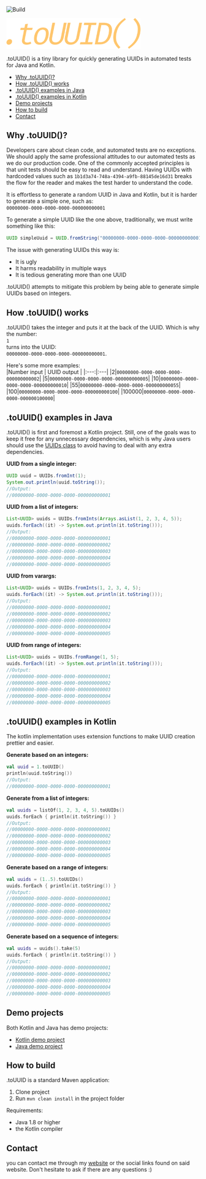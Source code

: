 ![Build](https://github.com/atomfinger/toUUID/workflows/Build/badge.svg)

<img src="/images/logo.png" width="350">

.toUUID() is a tiny library for quickly generating UUIDs in automated tests for Java and Kotlin.

- [Why .toUUID()?](#why-touuid)
- [How .toUUID() works](#how-touuid-works)
- [.toUUID() examples in Java](#touuid-examples-in-java)
- [.toUUID() examples in Kotlin](#touuid-examples-in-kotlin)
- [Demo projects](#demo-projects)
- [How to build](#how-to-build)
- [Contact](#contact)

## Why .toUUID()?

Developers care about clean code, and automated tests are no exceptions. We should apply the same professional attitudes to our automated tests as we do our production code.
One of the commonly accepted principles is that unit tests should be easy to read and understand. Having UUIDs with hardcoded values such as `1b1d3a74-748a-4394-a9fb-88145de16d31` breaks the flow for the reader and makes the test harder to understand the code.

It is effortless to generate a random UUID in Java and Kotlin, but it is harder to generate a simple one, such as:  
`00000000-0000-0000-0000-000000000001`

To generate a simple UUID like the one above, traditionally, we must write something like this:

```java
UUID simpleUuid = UUID.fromString("00000000-0000-0000-0000-000000000001");
```

The issue with generating UUIDs this way is:

- It is ugly
- It harms readability in multiple ways
- It is tedious generating more than one UUID

.toUUID() attempts to mitigate this problem by being able to generate simple UUIDs based on integers.

## How .toUUID() works

.toUUID() takes the integer and puts it at the back of the UUID. Which is why the number:  
`1`  
turns into the UUID:  
`00000000-0000-0000-0000-000000000001`.

Here's some more examples:  
|Number input | UUID output |
|:---:|:---|
|2|`00000000-0000-0000-0000-000000000002`|
|5|`00000000-0000-0000-0000-000000000005`|
|10|`00000000-0000-0000-0000-000000000010`|
|55|`00000000-0000-0000-0000-000000000055`|
|100|`00000000-0000-0000-0000-000000000100`|
|100000|`00000000-0000-0000-0000-000000100000`|

## .toUUID() examples in Java

.toUUID() is first and foremost a Kotlin project. Still, one of the goals was to keep it free for any unnecessary dependencies, which is why Java users should use the [UUIDs class](src/main/java/io/github/atomfinger/touuid/UUIDs.java) to avoid having to deal with any extra dependencies.

**UUID from a single integer:**

```java
UUID uuid = UUIDs.fromInt(1);
System.out.println(uuid.toString());
//Output:
//00000000-0000-0000-0000-000000000001
```

**UUID from a list of integers:**

```java
List<UUID> uuids = UUIDs.fromInts(Arrays.asList(1, 2, 3, 4, 5));
uuids.forEach((it) -> System.out.println(it.toString()));
//Output:
//00000000-0000-0000-0000-000000000001
//00000000-0000-0000-0000-000000000002
//00000000-0000-0000-0000-000000000003
//00000000-0000-0000-0000-000000000004
//00000000-0000-0000-0000-000000000005
```

**UUID from varargs:**

```java
List<UUID> uuids = UUIDs.fromInts(1, 2, 3, 4, 5);
uuids.forEach((it) -> System.out.println(it.toString()));
//Output:
//00000000-0000-0000-0000-000000000001
//00000000-0000-0000-0000-000000000002
//00000000-0000-0000-0000-000000000003
//00000000-0000-0000-0000-000000000004
//00000000-0000-0000-0000-000000000005
```

**UUID from range of integers:**

```Java
List<UUID> uuids = UUIDs.fromRange(1, 5);
uuids.forEach((it) -> System.out.println(it.toString()));
//Output:
//00000000-0000-0000-0000-000000000001
//00000000-0000-0000-0000-000000000002
//00000000-0000-0000-0000-000000000003
//00000000-0000-0000-0000-000000000004
//00000000-0000-0000-0000-000000000005
```

## .toUUID() examples in Kotlin

The kotlin implementation uses extension functions to make UUID creation prettier and easier.

**Generate based on an integers:**

```kotlin
val uuid = 1.toUUID()
println(uuid.toString())
//Output:
//00000000-0000-0000-0000-000000000001
```

**Generate from a list of integers:**

```kotlin
val uuids = listOf(1, 2, 3, 4, 5).toUUIDs()
uuids.forEach { println(it.toString()) }
//Output:
//00000000-0000-0000-0000-000000000001
//00000000-0000-0000-0000-000000000002
//00000000-0000-0000-0000-000000000003
//00000000-0000-0000-0000-000000000004
//00000000-0000-0000-0000-000000000005
```

**Generate based on a range of integers:**

```kotlin
val uuids = (1..5).toUUIDs()
uuids.forEach { println(it.toString()) }
//Output:
//00000000-0000-0000-0000-000000000001
//00000000-0000-0000-0000-000000000002
//00000000-0000-0000-0000-000000000003
//00000000-0000-0000-0000-000000000004
//00000000-0000-0000-0000-000000000005
```

**Generate based on a sequence of integers:**

```kotlin
val uuids = uuids().take(5)
uuids.forEach { println(it.toString()) }
//Output:
//00000000-0000-0000-0000-000000000001
//00000000-0000-0000-0000-000000000002
//00000000-0000-0000-0000-000000000003
//00000000-0000-0000-0000-000000000004
//00000000-0000-0000-0000-000000000005
```

## Demo projects
Both Kotlin and Java has demo projects:
* [Kotlin demo project](demo/kotlin-demo/)
* [Java demo project](demo/java-demo/)

## How to build

.toUUID is a standard Maven application:
1. Clone project
1. Run `mvn clean install` in the project folder

Requirements:
 - Java 1.8 or higher
 - the Kotlin compiler 

## Contact

you can contact me through my [website](https://jmgundersen.com) or the social links found on said website. Don't hesitate to ask if there are any questions :)

